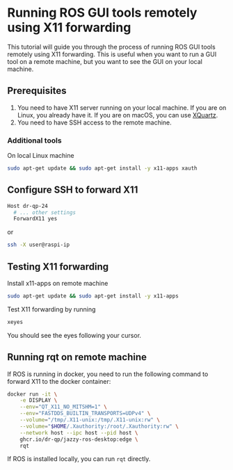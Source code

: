 # Running ROS GUI tools remotely using X11 forwarding

This tutorial will guide you through the process of running ROS GUI tools remotely using X11 forwarding. This is useful when you want to run a GUI tool on a remote machine, but you want to see the GUI on your local machine.

## Prerequisites

1. You need to have X11 server running on your local machine. If you are on Linux, you already have it. If you are on macOS, you can use [XQuartz](https://www.xquartz.org/).
2. You need to have SSH access to the remote machine.

### Additional tools

On local Linux machine

```bash
sudo apt-get update && sudo apt-get install -y x11-apps xauth
```

## Configure SSH to forward X11

```bash
Host dr-qp-24
  # ... other settings
  ForwardX11 yes
```

or

```bash
ssh -X user@raspi-ip
```

## Testing X11 forwarding

Install x11-apps on remote machine

```bash
sudo apt-get update && sudo apt-get install -y x11-apps
```

Test X11 forwarding by running

```bash
xeyes
```

You should see the eyes following your cursor.

## Running rqt on remote machine

If ROS is running in docker, you need to run the following command to forward X11 to the docker container:

```bash
docker run -it \
    -e DISPLAY \
    --env="QT_X11_NO_MITSHM=1" \
    --env="FASTDDS_BUILTIN_TRANSPORTS=UDPv4" \
    --volume="/tmp/.X11-unix:/tmp/.X11-unix:rw" \
    --volume="$HOME/.Xauthority:/root/.Xauthority:rw" \
    --network host --ipc host --pid host \
    ghcr.io/dr-qp/jazzy-ros-desktop:edge \
    rqt
```

If ROS is installed locally, you can run `rqt` directly.
